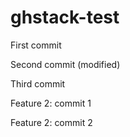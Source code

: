 # ghstack-test

First commit

Second commit (modified)

Third commit

Feature 2: commit 1

Feature 2: commit 2
